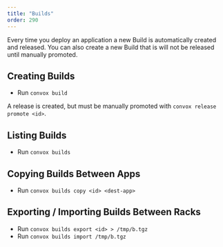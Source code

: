 ```yaml
---
title: "Builds"
order: 290
---
```


Every time you deploy an application a new Build is automatically created and released. You can also create a new Build that is will not be released until manually promoted.

## Creating Builds

* Run `convox build`

A release is created, but must be manually promoted with `convox release promote <id>`.

## Listing Builds

* Run `convox builds`

## Copying Builds Between Apps

* Run `convox builds copy <id> <dest-app>`

## Exporting / Importing Builds Between Racks

* Run `convox builds export <id> > /tmp/b.tgz`
* Run `convox builds import /tmp/b.tgz`
